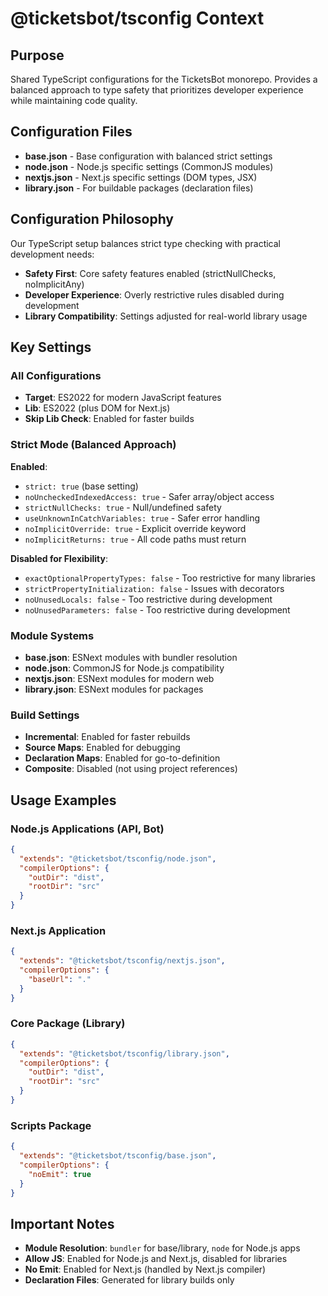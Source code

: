 # @ticketsbot/tsconfig Context

## Purpose

Shared TypeScript configurations for the TicketsBot monorepo. Provides a balanced approach to type safety that prioritizes developer experience while maintaining code quality.

## Configuration Files

- **base.json** - Base configuration with balanced strict settings
- **node.json** - Node.js specific settings (CommonJS modules)
- **nextjs.json** - Next.js specific settings (DOM types, JSX)
- **library.json** - For buildable packages (declaration files)

## Configuration Philosophy

Our TypeScript setup balances strict type checking with practical development needs:

- **Safety First**: Core safety features enabled (strictNullChecks, noImplicitAny)
- **Developer Experience**: Overly restrictive rules disabled during development
- **Library Compatibility**: Settings adjusted for real-world library usage

## Key Settings

### All Configurations

- **Target**: ES2022 for modern JavaScript features
- **Lib**: ES2022 (plus DOM for Next.js)
- **Skip Lib Check**: Enabled for faster builds

### Strict Mode (Balanced Approach)

**Enabled**:

- `strict: true` (base setting)
- `noUncheckedIndexedAccess: true` - Safer array/object access
- `strictNullChecks: true` - Null/undefined safety
- `useUnknownInCatchVariables: true` - Safer error handling
- `noImplicitOverride: true` - Explicit override keyword
- `noImplicitReturns: true` - All code paths must return

**Disabled for Flexibility**:

- `exactOptionalPropertyTypes: false` - Too restrictive for many libraries
- `strictPropertyInitialization: false` - Issues with decorators
- `noUnusedLocals: false` - Too restrictive during development
- `noUnusedParameters: false` - Too restrictive during development

### Module Systems

- **base.json**: ESNext modules with bundler resolution
- **node.json**: CommonJS for Node.js compatibility
- **nextjs.json**: ESNext modules for modern web
- **library.json**: ESNext modules for packages

### Build Settings

- **Incremental**: Enabled for faster rebuilds
- **Source Maps**: Enabled for debugging
- **Declaration Maps**: Enabled for go-to-definition
- **Composite**: Disabled (not using project references)

## Usage Examples

### Node.js Applications (API, Bot)

```json
{
  "extends": "@ticketsbot/tsconfig/node.json",
  "compilerOptions": {
    "outDir": "dist",
    "rootDir": "src"
  }
}
```

### Next.js Application

```json
{
  "extends": "@ticketsbot/tsconfig/nextjs.json",
  "compilerOptions": {
    "baseUrl": "."
  }
}
```

### Core Package (Library)

```json
{
  "extends": "@ticketsbot/tsconfig/library.json",
  "compilerOptions": {
    "outDir": "dist",
    "rootDir": "src"
  }
}
```

### Scripts Package

```json
{
  "extends": "@ticketsbot/tsconfig/base.json",
  "compilerOptions": {
    "noEmit": true
  }
}
```

## Important Notes

- **Module Resolution**: `bundler` for base/library, `node` for Node.js apps
- **Allow JS**: Enabled for Node.js and Next.js, disabled for libraries
- **No Emit**: Enabled for Next.js (handled by Next.js compiler)
- **Declaration Files**: Generated for library builds only
